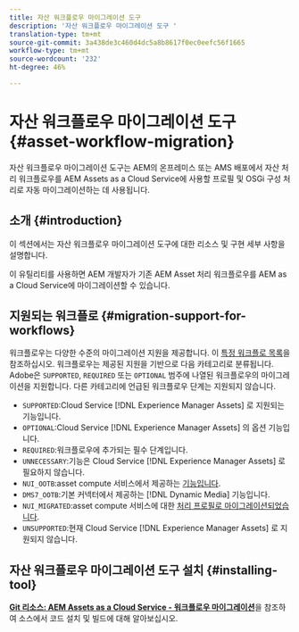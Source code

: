 ```yaml
---
title: 자산 워크플로우 마이그레이션 도구
description: '자산 워크플로우 마이그레이션 도구 '
translation-type: tm+mt
source-git-commit: 3a438de3c460d4dc5a8b8617f0ec0eefc56f1665
workflow-type: tm+mt
source-wordcount: '232'
ht-degree: 46%

---
```



# 자산 워크플로우 마이그레이션 도구 {#asset-workflow-migration}

자산 워크플로우 마이그레이션 도구는 AEM의 온프레미스 또는 AMS 배포에서 자산 처리 워크플로우를 AEM Assets as a Cloud Service에 사용할 프로필 및 OSGi 구성 처리로 자동 마이그레이션하는 데 사용됩니다.

## 소개 {#introduction}

이 섹션에서는 자산 워크플로우 마이그레이션 도구에 대한 리소스 및 구현 세부 사항을 설명합니다.

이 유틸리티를 사용하면 AEM 개발자가 기존 AEM Asset 처리 워크플로우를 AEM as a Cloud Service에 마이그레이션할 수 있습니다.

## 지원되는 워크플로 {#migration-support-for-workflows}

워크플로우는 다양한 수준의 마이그레이션 지원을 제공합니다. 이 [특정 워크플로 목록](https://github.com/adobe/aem-cloud-migration/blob/master/src/main/resources/workflowSteps.properties)을 참조하십시오. 워크플로우는 제공된 지원을 기반으로 다음 카테고리로 분류됩니다. Adobe은 `SUPPORTED`, `REQUIRED` 또는 `OPTIONAL` 범주에 나열된 워크플로우의 마이그레이션을 지원합니다. 다른 카테고리에 언급된 워크플로우 단계는 지원되지 않습니다.

* `SUPPORTED`:Cloud Service [!DNL Experience Manager Assets] 로 지원되는 기능입니다.
* `OPTIONAL`:Cloud Service [!DNL Experience Manager Assets] 의 옵션 기능입니다.
* `REQUIRED`:워크플로우에 추가되는 필수 단계입니다.
* `UNNECESSARY`:기능은 Cloud Service [!DNL Experience Manager Assets] 로 필요하지 않습니다.
* `NUI_OOTB`:asset compute 서비스에서 제공하는  [기능입니다](/help/assets/asset-microservices-configure-and-use.md).
* `DMS7_OOTB`:기본 커넥터에서 제공하는  [!DNL Dynamic Media] 기능입니다.
* `NUI_MIGRATED`:asset compute 서비스에 대한  [처리 프로필로 마이그레이션되었습니다](/help/assets/asset-microservices-configure-and-use.md).
* `UNSUPPORTED`:현재 Cloud Service [!DNL Experience Manager Assets] 로 지원되지 않습니다.

## 자산 워크플로우 마이그레이션 도구 설치 {#installing-tool}

**[Git 리소스: AEM Assets as a Cloud Service - 워크플로우 마이그레이션](https://github.com/adobe/aem-cloud-migration)**&#x200B;을 참조하여 소스에서 코드 설치 및 빌드에 대해 알아보십시오.

